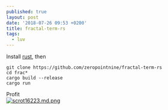 ```yaml
---
published: true
layout: post
date: '2018-07-26 09:53 +0200'
title: fractal-term-rs
tags:
  - luv
---
```

Install [rust](https://doc.rust-lang.org/book/second-edition/ch01-01-installation.html), then

	git clone https://github.com/zeropointnine/fractal-term-rs
    cd frac*
    cargo build --release
    cargo run

Profit  
[![scrot16223.md.png](https://cdn.scrot.moe/images/2018/07/26/scrot16223.md.png)](https://cdn.scrot.moe/images/2018/07/26/scrot16223.png)